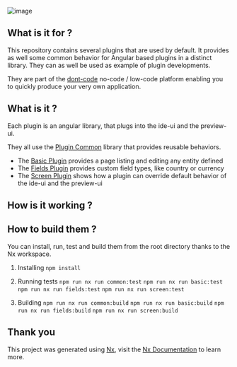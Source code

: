 ![image](https://dont-code.net/assets/logo-shadow-squared.png)
## What is it for ?

This repository contains several plugins that are used by default.
It provides as well some common behavior for Angular based plugins in a distinct library.
They can as well be used as example of plugin developments.

They are part of the [dont-code](https://dont-code.net) no-code / low-code platform enabling you to quickly produce your very own application.

## What is it ?
Each plugin is an angular library, that plugs into the ide-ui and the preview-ui.

They all use the [Plugin Common](libs/common) library that provides reusable behaviors.

- The [Basic Plugin](libs/basic) provides a page listing and editing any entity defined
- The [Fields Plugin](libs/basic) provides custom field types, like country or currency
- The [Screen Plugin](libs/screen) shows how a plugin can override default behavior of the ide-ui and the preview-ui

## How is it working ?

## How to build them ?
You can install, run, test and build them from the root directory thanks to the Nx workspace.

1. Installing
   `npm install`

2. Running tests
   `npm run nx run common:test`
   `npm run nx run basic:test`
   `npm run nx run fields:test`
   `npm run nx run screen:test`

3. Building
   `npm run nx run common:build`
   `npm run nx run basic:build`
   `npm run nx run fields:build`
   `npm run nx run screen:build`

## Thank you

This project was generated using [Nx](https://nx.dev), visit the [Nx Documentation](https://nx.dev/angular) to learn more.
